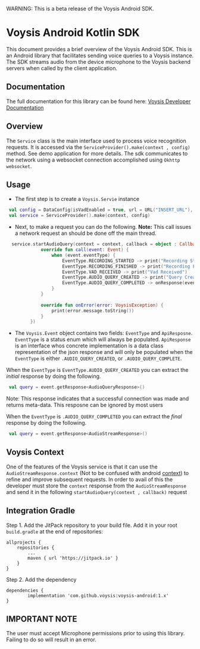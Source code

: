 WARNING: This is a beta release of the Voysis Android SDK.

Voysis Android Kotlin SDK
=====================


This document provides a brief overview of the Voysis Android SDK.
This is an Android library that facilitates sending voice
queries to a Voysis instance. The SDK streams audio from the device microphone 
to the Voysis backend servers when called by the client application.


Documentation
-------------


The full documentation for this library can be found here: [Voysis Developer Documentation](https://developers.voysis.com/docs)


Overview
-------------


The `Service` class is the main interface used to process voice recognition requests.
It is accessed via the `ServiceProvider().make(context , config)` method. See demo application for more details.
The sdk communicates to the network using a websocket connection accomplished using `Okhttp websocket`.


Usage
-------------


- The first step is to create a `Voysis.Servie` instance
```kotlin
 val config = DataConfig(isVadEnabled = true, url = URL("INSERT_URL"), refreshToken = "INSERT_TOKEN")
 val service = ServiceProvider().make(context, config)
```


- Next, to make a request you can do the following. **Note:** This call issues a network request an should be done off the main thread.
```kotlin
  service.startAudioQuery(context = context, callback = object : Callback {
             override fun call(event: Event) {
                 when (event.eventType) {
                     EventType.RECORDING_STARTED -> print("Recording Started")
                     EventType.RECORDING_FINISHED -> print("Recording Finished")
                     EventType.VAD_RECEIVED -> print("Vad Received")
                     EventType.AUDIO_QUERY_CREATED -> print("Query Created")
                     EventType.AUDIO_QUERY_COMPLETED -> onResponse(event.getResponse<AudioStreamResponse>())
                 }
             }
 
             override fun onError(error: VoysisException) {
                 print(error.message.toString())
             }
         })
```
- The `Voysis.Event` object contains two fields: `EventType` and `ApiResposne`.
 `EventType` is a status enum which will always be populated.
 `ApiResponse` is an interface whos concrete implementation is a data class representation of the 
 json response and will only be populated when the `EventType` is either `.AUDIO_QUERY_CREATED`, or `.AUDIO_QUERY_COMPLETE`. 
 
When the `EventType` is `EventType.AUDIO_QUERY_CREATED` you can extract the *initial* response by doing the following.
   
```kotlin
 val query = event.getResponse<AudioQueryResponse>() 

```
Note: This response indicates that a successful connection was made and returns meta-data. This resposne can be ignored by most users

When the `EventType` is `.AUDIO_QUERY_COMPLETED` you can extract the *final* response by doing the following.
    
```kotlin
 val query = event.getResponse<AudioStreamResponse>() 
```

Voysis Context
-----------------

One of the features of the Voysis service is that it can use the `AudioStreamResponse.context` 
(Not to be confused with android [context](https://developer.android.com/reference/android/content/Context)) to refine and improve subsequent requests. In order to avail of this 
the developer must store the `context` response from the `AudioStreamResponse` and send it in the following `startAudioQuery(context , callback)` request  

Integration Gradle
-------------


Step 1. Add the JitPack repository to your build file. Add it in your root `build.gradle` at the end of repositories:

	allprojects {
		repositories {
			...
			maven { url 'https://jitpack.io' }
		}
	}
Step 2. Add the dependency

	dependencies {
	        implementation 'com.github.voysis:voysis-android:1.x'
	}
	
	
IMPORTANT NOTE
-------------


The user must accept Microphone permissions prior to using this library. Failing to do so will result in an error.


